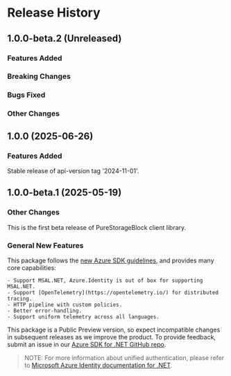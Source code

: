 # Release History

## 1.0.0-beta.2 (Unreleased)

### Features Added

### Breaking Changes

### Bugs Fixed

### Other Changes

## 1.0.0 (2025-06-26)

### Features Added

Stable release of api-version tag '2024-11-01'.

## 1.0.0-beta.1 (2025-05-19)

### Other Changes

This is the first beta release of PureStorageBlock client library.

### General New Features

This package follows the [new Azure SDK guidelines](https://azure.github.io/azure-sdk/general_introduction.html), and provides many core capabilities:

    - Support MSAL.NET, Azure.Identity is out of box for supporting MSAL.NET.
    - Support [OpenTelemetry](https://opentelemetry.io/) for distributed tracing.
    - HTTP pipeline with custom policies.
    - Better error-handling.
    - Support uniform telemetry across all languages.

This package is a Public Preview version, so expect incompatible changes in subsequent releases as we improve the product. To provide feedback, submit an issue in our [Azure SDK for .NET GitHub repo](https://github.com/Azure/azure-sdk-for-net/issues).

> NOTE: For more information about unified authentication, please refer to [Microsoft Azure Identity documentation for .NET](https://learn.microsoft.com/dotnet/api/overview/azure/identity-readme?view=azure-dotnet).

